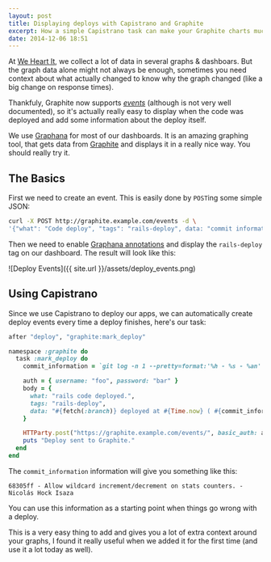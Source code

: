 ```yaml
---
layout: post
title: Displaying deploys with Capistrano and Graphite
excerpt: How a simple Capistrano task can make your Graphite charts much better.
date: 2014-12-06 18:51
---
```


At [We Heart It][whi], we collect a lot of data in several graphs & dashboars.
But the graph data alone might not always be enough, sometimes you need context about
what actually changed to know why the graph changed (like a big change on response times).

Thankfuly, Graphite now supports *[events][1]* (although is not very well documented),
so it's actually really easy to display when the code was deployed and add some information
about the deploy itself.

We use [Graphana](http://grafana.org/) for most of our dashboards. It is an
amazing graphing tool, that gets data from [Graphite](http://graphite.wikidot.com/)
and displays it in a really nice way. You should really try it.

## The Basics

First we need to create an event. This is easily done by `POST`ing some simple JSON:

```sh
curl -X POST http://graphite.example.com/events -d \
'{"what": "Code deploy", "tags": "rails-deploy", data: "commit information"}'
```

Then we need to enable [Graphana annotations][annotations] and display the `rails-deploy`
tag on our dashboard. The result will look like this:

![Deploy Events]({{ site.url }}/assets/deploy_events.png)

## Using Capistrano

Since we use Capistrano to deploy our apps, we can automatically create deploy
events every time a deploy finishes, here's our task:

```ruby
after "deploy", "graphite:mark_deploy"

namespace :graphite do
  task :mark_deploy do
    commit_information = `git log -n 1 --pretty=format:'%h - %s - %an' --abbrev-commit`

    auth = { username: "foo", password: "bar" }
    body = {
      what: "rails code deployed.",
      tags: "rails-deploy",
      data: "#{fetch(:branch)} deployed at #{Time.now} ( #{commit_information} )"
    }

    HTTParty.post("https://graphite.example.com/events/", basic_auth: auth, body: body.to_json )
    puts "Deploy sent to Graphite."
  end
end
```

The `commit_information` information will give you something like this:

```
68305ff - Allow wildcard increment/decrement on stats counters. - Nicolás Hock Isaza
```

You can use this information as a starting point when things go wrong with a
deploy.

This is a very easy thing to add and gives you a lot of extra context around your
graphs, I found it really useful when we added it for the first time (and use it
a lot today as well).

[1]: https://code.launchpad.net/~lucio.torre/graphite/add-events/+merge/69142
[annotations]: http://grafana.org/docs/features/annotations/
[whi]: http://weheartit.com
